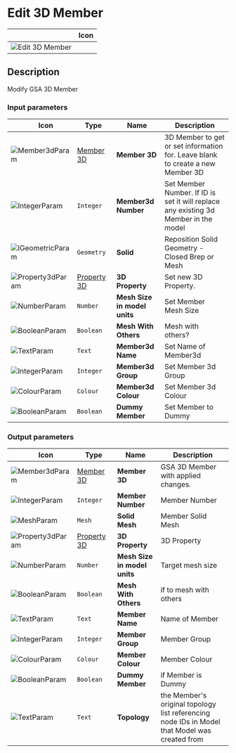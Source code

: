 # Edit 3D Member
<!--- This file has been auto-generated, do not change it manually! Edit the generator here: https://github.com/arup-group/GSA-Grasshopper/tree/main/DocsGeneration --->

|<img width="150"/> Icon |
| ----------- |
|![Edit 3D Member](./images/Edit3dMember.png) |

## Description

Modify GSA 3D Member

### Input parameters

|<img width="20"/> Icon |<img width="200"/> Type |<img width="200"/> Name |<img width="1000"/> Description |
| ----------- | ----------- | ----------- | ----------- |
|![Member3dParam](./images/Member3dParam.png) |[Member 3D](gsagh-member-3d-parameter.md) |**Member 3D** |3D Member to get or set information for. Leave blank to create a new Member 3D |
|![IntegerParam](./images/IntegerParam.png) |`Integer` |**Member3d Number** |Set Member Number. If ID is set it will replace any existing 3d Member in the model |
|![IGeometricParam](./images/IGeometricParam.png) |`Geometry` |**Solid** |Reposition Solid Geometry - Closed Brep or Mesh |
|![Property3dParam](./images/Property3dParam.png) |[Property 3D](gsagh-property-3d-parameter.md) |**3D Property** |Set new 3D Property. |
|![NumberParam](./images/NumberParam.png) |`Number` |**Mesh Size in model units** |Set Member Mesh Size |
|![BooleanParam](./images/BooleanParam.png) |`Boolean` |**Mesh With Others** |Mesh with others? |
|![TextParam](./images/TextParam.png) |`Text` |**Member3d Name** |Set Name of Member3d |
|![IntegerParam](./images/IntegerParam.png) |`Integer` |**Member3d Group** |Set Member 3d Group |
|![ColourParam](./images/ColourParam.png) |`Colour` |**Member3d Colour** |Set Member 3d Colour |
|![BooleanParam](./images/BooleanParam.png) |`Boolean` |**Dummy Member** |Set Member to Dummy |

### Output parameters

|<img width="20"/> Icon |<img width="200"/> Type |<img width="200"/> Name |<img width="1000"/> Description |
| ----------- | ----------- | ----------- | ----------- |
|![Member3dParam](./images/Member3dParam.png) |[Member 3D](gsagh-member-3d-parameter.md) |**Member 3D** |GSA 3D Member with applied changes. |
|![IntegerParam](./images/IntegerParam.png) |`Integer` |**Member Number** |Member Number |
|![MeshParam](./images/MeshParam.png) |`Mesh` |**Solid Mesh** |Member Solid Mesh |
|![Property3dParam](./images/Property3dParam.png) |[Property 3D](gsagh-property-3d-parameter.md) |**3D Property** |3D Property |
|![NumberParam](./images/NumberParam.png) |`Number` |**Mesh Size in model units** |Target mesh size |
|![BooleanParam](./images/BooleanParam.png) |`Boolean` |**Mesh With Others** |if to mesh with others |
|![TextParam](./images/TextParam.png) |`Text` |**Member Name** |Name of Member |
|![IntegerParam](./images/IntegerParam.png) |`Integer` |**Member Group** |Member Group |
|![ColourParam](./images/ColourParam.png) |`Colour` |**Member Colour** |Member Colour |
|![BooleanParam](./images/BooleanParam.png) |`Boolean` |**Dummy Member** |if Member is Dummy |
|![TextParam](./images/TextParam.png) |`Text` |**Topology** |the Member's original topology list referencing node IDs in Model that Model was created from |
